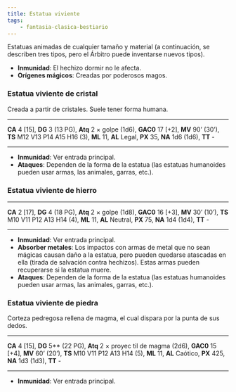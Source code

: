 ```yaml
---
title: Estatua viviente
tags:
    - fantasia-clasica-bestiario
---
```

Estatuas animadas de cualquier tamaño y material (a continuación, se describen tres tipos, pero el Árbitro puede inventarse nuevos tipos).
- **Inmunidad**: El hechizo dormir no le afecta.
- **Orígenes mágicos**: Creadas por poderosos magos.

### Estatua viviente de cristal
Creada a partir de cristales. Suele tener forma humana.
___
**CA** 4 [15], **DG** 3 (13 PG), **Atq** 2 × golpe (1d6), **GAC0** 17 [+2], **MV** 90’ (30’), **TS** M12 V13 P14 A15 H16 (3), **ML** 11, **AL** Legal, **PX** 35, **NA** 1d6 (1d6), **TT** -
___
- **Inmunidad**: Ver entrada principal.
- **Ataques**: Dependen de la forma de la estatua (las estatuas humanoides pueden usar armas, las animales, garras, etc.).

### Estatua viviente de hierro
___
**CA** 2 [17], **DG** 4 (18 PG), **Atq** 2 × golpe (1d8), **GAC0** 16 [+3], **MV** 30’ (10’), **TS** M10 V11 P12 A13 H14 (4), **ML** 11, **AL** Neutral, **PX** 75, **NA** 1d4 (1d4), **TT** -
___
- **Inmunidad**: Ver entrada principal.
- **Absorber metales**: Los impactos con armas de metal que no sean mágicas causan daño a la estatua, pero pueden quedarse atascadas en ella (tirada de salvación contra hechizos). Estas armas pueden recuperarse si la estatua muere.
- **Ataques**: Dependen de la forma de la estatua (las estatuas humanoides pueden usar armas, las animales, garras, etc.).

### Estatua viviente de piedra
Corteza pedregosa rellena de magma, el cual dispara por la punta de sus dedos.
___
**CA** 4 [15], **DG** 5\*\* (22 PG), **Atq** 2 × proyec til de magma (2d6), **GAC0** 15 [+4], **MV** 60’ (20’), **TS** M10 V11 P12 A13 H14 (5), **ML** 11, **AL** Caótico, **PX** 425, **NA** 1d3 (1d3), **TT** -
___
- **Inmunidad**: Ver entrada principal.
